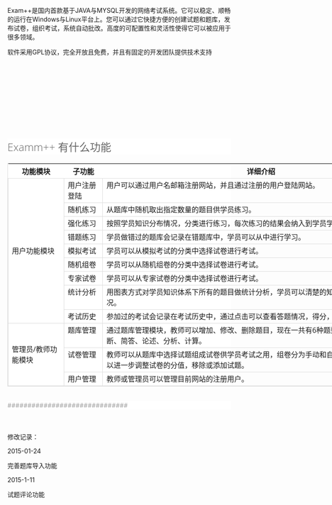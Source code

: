 <span style="font-size:14px;">Exam++是国内首款基于JAVA与MYSQL开发的网络考试系统。它可以稳定、顺畅的运行在Windows与Linux平台上。您可以通过它快捷方便的创建试题和题库，发布试卷，组织考试，系统自动批改。高度的可配置性和灵活性使得它可以被应用于很多领域。</span> 
</p>
<p>
	<span style="font-size:14px;">软件采用GPL协议，完全开放且免费，并且有固定的开发团队提供技术支持</span> 
</p>
<p>
	<br />
</p>
<p>
	<img src="http://static.oschina.net/uploads/space/2015/0112/103947_v1r5_135389.png" alt="" /> 
</p>
<p>
	<br />
</p>
<p>
	<br />
</p>
<p>
	<img src="http://static.oschina.net/uploads/space/2015/0112/104147_knZd_135389.jpg" alt="" /> 
</p>
<p>
	<br />
</p>
<h2 style="font-family:微软雅黑, 宋体, 'Open Sans', sans-serif;color:#666666;font-size:24px;font-weight:300 !important;background-color:#FFFFFF;">
	Examm++ 有什么功能
</h2>
<div class="select-test-content" style="color:#666666;font-family:微软雅黑, 宋体, 'Open Sans', sans-serif;font-size:14px;background-color:#FFFFFF;">
	<table style="width:930px;border:1px solid #DDDDDD;background-color:transparent;">
		<tbody>
			<tr>
				<th style="vertical-align:bottom;">
					功能模块
				</th>
				<th style="vertical-align:bottom;">
					子功能
				</th>
				<th style="vertical-align:bottom;">
					详细介绍
				</th>
			</tr>
		</tbody>
		<tbody>
			<tr>
				<td rowspan="9" style="vertical-align:middle;border:1px solid #DDDDDD;">
					用户功能模块
				</td>
				<td style="vertical-align:top;border:1px solid #DDDDDD;">
					用户注册登陆
				</td>
				<td style="vertical-align:top;border:1px solid #DDDDDD;">
					用户可以通过用户名邮箱注册网站，并且通过注册的用户登陆网站。
				</td>
			</tr>
			<tr>
				<td style="vertical-align:top;border:1px solid #DDDDDD;">
					随机练习
				</td>
				<td style="vertical-align:top;border:1px solid #DDDDDD;">
					从题库中随机取出指定数量的题目供学员练习。
				</td>
			</tr>
			<tr>
				<td style="vertical-align:top;border:1px solid #DDDDDD;">
					强化练习
				</td>
				<td style="vertical-align:top;border:1px solid #DDDDDD;">
					按照学员知识分布情况，分类进行练习，每次练习的结果会纳入到学员学习进度中。
				</td>
			</tr>
			<tr>
				<td style="vertical-align:top;border:1px solid #DDDDDD;">
					错题练习
				</td>
				<td style="vertical-align:top;border:1px solid #DDDDDD;">
					学员做错过的题库会记录在错题库中，学员可以从中进行学习。
				</td>
			</tr>
			<tr>
				<td style="vertical-align:top;border:1px solid #DDDDDD;">
					模拟考试
				</td>
				<td style="vertical-align:top;border:1px solid #DDDDDD;">
					学员可以从模拟考试的分类中选择试卷进行考试。
				</td>
			</tr>
			<tr>
				<td style="vertical-align:top;border:1px solid #DDDDDD;">
					随机组卷
				</td>
				<td style="vertical-align:top;border:1px solid #DDDDDD;">
					学员可以从随机组卷的分类中选择试卷进行考试。
				</td>
			</tr>
			<tr>
				<td style="vertical-align:top;border:1px solid #DDDDDD;">
					专家试卷
				</td>
				<td style="vertical-align:top;border:1px solid #DDDDDD;">
					学员可以从专家试卷的分类中选择试卷进行考试。
				</td>
			</tr>
			<tr>
				<td style="vertical-align:top;border:1px solid #DDDDDD;">
					统计分析
				</td>
				<td style="vertical-align:top;border:1px solid #DDDDDD;">
					用图表方式对学员知识体系下所有的题目做统计分析，学员可以清楚的知道自己的知识点掌握情况。
				</td>
			</tr>
			<tr>
				<td style="vertical-align:top;border:1px solid #DDDDDD;">
					考试历史
				</td>
				<td style="vertical-align:top;border:1px solid #DDDDDD;">
					参加过的考试会记录在考试历史中，通过点击可以查看答题情况，得分，和错题解答。
				</td>
			</tr>
			<tr>
				<td rowspan="9" style="vertical-align:middle;border:1px solid #DDDDDD;">
					管理员/教师功能模块
				</td>
				<td style="vertical-align:top;border:1px solid #DDDDDD;">
					题库管理
				</td>
				<td style="vertical-align:top;border:1px solid #DDDDDD;">
					通过题库管理模块，教师可以增加、修改、删除题目，现在一共有6种题型，包括单选、多选、判断、简答、论述、分析、计算。
				</td>
			</tr>
			<tr>
				<td style="vertical-align:top;border:1px solid #DDDDDD;">
					试卷管理
				</td>
				<td style="vertical-align:top;border:1px solid #DDDDDD;">
					教师可以从题库中选择试题组成试卷供学员考试之用，组卷分为手动和自动两种。组卷完毕后还可以进一步调整试卷的分值，移除或添加试题。
				</td>
			</tr>
			<tr>
				<td style="vertical-align:top;border:1px solid #DDDDDD;">
					用户管理
				</td>
				<td style="vertical-align:top;border:1px solid #DDDDDD;">
					教师或管理员可以管理目前网站的注册用户。
				</td>
			</tr>
		</tbody>
	</table>
</div>
<h2 style="font-family:微软雅黑, 宋体, 'Open Sans', sans-serif;color:#666666;font-size:24px;font-weight:300 !important;background-color:#FFFFFF;">
	<span style="font-size:14px;">##############################</span> 
</h2>
<p>
	<br />
</p>
<p>
	<span style="font-size:14px;">修改记录：</span> 
</p>
<p>
	<span style="font-size:14px;">2015-01-24</span> 
</p>
<p>
	<span style="font-size:14px;">完善题库导入功能</span> 
</p>
<p>
	<span style="font-size:14px;">2015-1-11</span> 
</p>
<p>
	<span style="font-size:14px;">试题评论功能</span> 
</p>